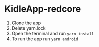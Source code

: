 # KidleApp-redcore

1. Clone the app
2. Delete yarn.lock
3. Open the terminal and run `yarn install`
4. To run the app run `yarn android`
